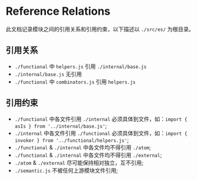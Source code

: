 # Reference Relations

此文档记录模块之间的引用关系和引用约束，以下描述以 `./src/es/` 为根目录。

## 引用关系

- `./functional` 中 `helpers.js` 引用 `./internal/base.js`
- `./internal/base.js` 无引用
- `./functional` 中 `combinators.js` 引用 `helpers.js`

## 引用约束

- `./functional` 中各文件引用 `./internal` 必须具体到文件，如：`import { asIs } from '../internal/base.js'`;
- `./internal` 中各文件引用 `./functional` 必须具体到文件，如：`import { invoker } from '../functional/helpers.js'`;
- `./functional` & `./internal` 中各文件均不得引用 `./atom`;
- `./functional` & `./internal` 中各文件均不得引用 `./external`;
- `./atom` & `./external` 尽可能保持相对独立，互不引用;
- `./semantic.js` 不被任何上游模块文件引用;
